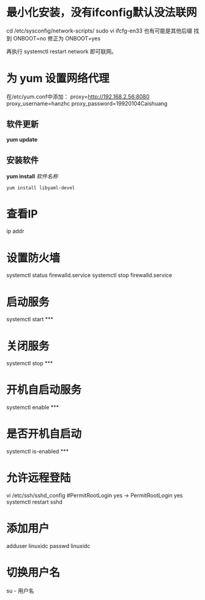 
# 最小化安装，没有ifconfig默认没法联网
cd /etc/sysconfig/network-scripts/
sudo vi ifcfg-en33 也有可能是其他后缀
找到 ONBOOT=no 
修正为 ONBOOT=yes 

再执行 systemctl restart network 即可联网。

# 为 yum 设置网络代理

在/etc/yum.conf中添加：
proxy=http://192.168.2.56:8080
proxy_username=hanzhc
proxy_password=19920104Caishuang 

## 软件更新
**yum update**

## 安装软件
**yum install** *软件名称*
```
yum install libyaml-devel
```

# 查看IP
 ip addr

# 设置防火墙
systemctl status firewalld.service
systemctl stop firewalld.service

# 启动服务
systemctl start ***
# 关闭服务
systemctl stop ***
# 开机自启动服务
systemctl enable ***
# 是否开机自启动
systemctl is-enabled ***


# 允许远程登陆
vi /etc/ssh/sshd_config
#PermitRootLogin yes -> PermitRootLogin yes
systemctl restart sshd

# 添加用户
adduser linuxidc
passwd linuxidc

# 切换用户名
su - 用户名